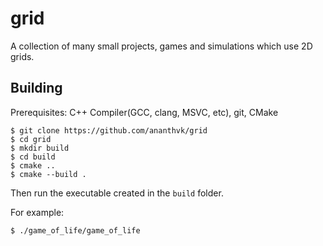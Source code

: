 # grid

A collection of many small projects, games and simulations which use 2D grids.

## Building

Prerequisites: C++ Compiler(GCC, clang, MSVC, etc), git, CMake

```
$ git clone https://github.com/ananthvk/grid
$ cd grid
$ mkdir build
$ cd build
$ cmake ..
$ cmake --build .
```

Then run the executable created in the `build` folder.

For example:

```
$ ./game_of_life/game_of_life
```



